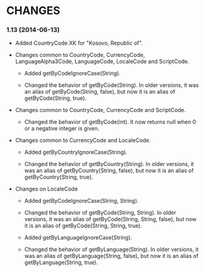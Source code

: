 CHANGES
=======

### 1.13 (2014-06-13)

* Added CountryCode.XK for "Kosovo, Republic of".

* Changes common to CountryCode, CurrencyCode, LanguageAlpha3Code,
  LanguageCode, LocaleCode and ScriptCode.

  - Added getByCodeIgnoreCase(String).

  - Changed the behavior of getByCode(String). In older versions,
    it was an alias of getByCode(String, false), but now it is
    an alias of getByCode(String, true).

* Changes common to CountryCode, CurrencyCode and ScriptCode.

  - Changed the behavior of getByCode(int). It now returns null
    when 0 or a negative integer is given.

* Changes common to CurrencyCode and LocaleCode.

  - Added getByCountryIgnoreCase(String).

  - Changed the behavior of getByCountry(String). In older versions,
    it was an alias of getByCountry(String, false), but now it is
    an alias of getByCountry(String, true).

* Changes on LocaleCode

  - Added getByCodeIgnoreCase(String, String).

  - Changed the behavior of getByCode(String, String). In older
    versions, it was an alias of getByCode(String, String, false),
	but now it is an alias of getByCode(String, String, true).

  - Added getByLanguageIgnoreCase(String).

  - Changed the behavior of getByLanguage(String). In older versions,
    it was an alias of getByLanguage(String, false), but now it is
	an alias of getByLanguage(String, true).
